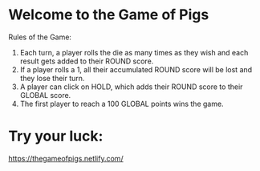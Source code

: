 # Welcome to the Game of Pigs

Rules of the Game:
1. Each turn, a player rolls the die as many times as they wish and each result gets added to their ROUND score.
2. If a player rolls a 1, all their accumulated ROUND score will be lost and they lose their turn.
3. A player can click on HOLD, which adds their ROUND score to their GLOBAL score.
4. The first player to reach a 100 GLOBAL points wins the game.

# Try your luck:
https://thegameofpigs.netlify.com/

